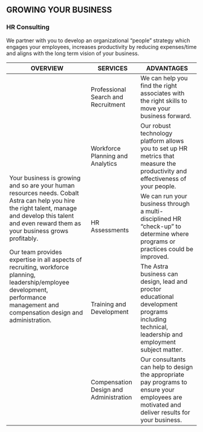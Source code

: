 ## GROWING YOUR BUSINESS

### HR Consulting

We partner with you to develop an organizational “people” strategy which engages your employees, increases productivity by reducing expenses/time and aligns with the long term vision of your business.

<table>
  <thead>
    <tr>
      <th>OVERVIEW</th>
      <th>SERVICES</th>
      <th>ADVANTAGES</th>
    </tr>
  </thead>
  <tbody>
    <tr>
      <td rowspan="6">
        <p>Your business is growing and so are your human resources needs. Cobalt Astra can help you hire the right talent, manage and develop this talent and even reward them as your business grows profitably.</p>
        <p>Our team provides expertise in all aspects of recruiting, workforce planning, leadership/employee development, performance management and compensation design and administration.</p>
      </td>
    </tr>
    <tr>
      <td>Professional Search and Recruitment</td>
      <td>We can help you find the right associates with the right skills to move your business forward.</td>
    </tr>
    <tr>
      <td>Workforce Planning and Analytics</td>
      <td>Our robust technology platform allows you to set up HR metrics that measure the productivity and effectiveness of your people.</td>
    </tr>
    <tr>
      <td>HR Assessments</td>
      <td>We can run your business through a multi-disciplined HR “check-up” to determine where programs or practices could be improved.</td>
    </tr>
    <tr>
      <td>Training and Development</td>
      <td>The Astra business can design, lead and proctor educational development programs including technical, leadership and employment subject matter.</td>
    </tr>
    <tr>
      <td>Compensation Design and Administration</td>
      <td>Our consultants can help to design the appropriate pay programs to ensure your employees are motivated and deliver results for your business.</td>
    </tr>
  </tbody>
</table>
